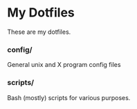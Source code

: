 # My Dotfiles

These are my dotfiles.

### config/
General unix and X program config files

### scripts/
Bash (mostly) scripts for various purposes.

